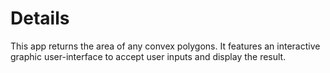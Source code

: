 # Details

This app returns the area of any convex polygons. It features an interactive graphic user-interface to accept user inputs and display the result.